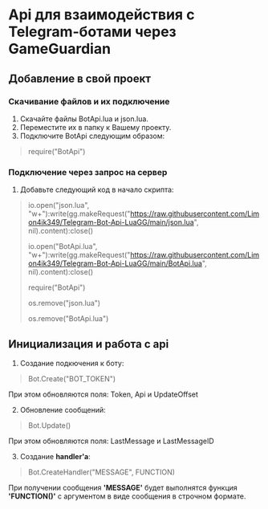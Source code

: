 # Api для взаимодействия с Telegram-ботами через GameGuardian

## Добавление в свой проект

### Скачивание файлов и их подключение
1. Скачайте файлы BotApi.lua и json.lua.
2. Переместите их в папку к Вашему проекту.
3. Подключите BotApi следующим образом:
> require("BotApi")
### Подключение через запрос на сервер
1. Добавьте следующий код в начало скрипта:
> io.open("json.lua", "w+"):write(gg.makeRequest("https://raw.githubusercontent.com/Limon4ik349/Telegram-Bot-Api-LuaGG/main/json.lua", nil).content):close()
> 
> io.open("BotApi.lua", "w+"):write(gg.makeRequest("https://raw.githubusercontent.com/Limon4ik349/Telegram-Bot-Api-LuaGG/main/BotApi.lua", nil).content):close()
> 
> require("BotApi")
> 
> os.remove("json.lua")
> 
> os.remove("BotApi.lua")
## Инициализация и работа с api
1. Создание подкючения к боту:
> Bot.Create("BOT_TOKEN")

При этом обновляются поля: Token, Api и UpdateOffset

2. Обновление сообщений:
> Bot.Update()

При этом обновляются поля: LastMessage и LastMessageID

3. Создание **handler'a**:
> Bot.CreateHandler("MESSAGE", FUNCTION)

При получении сообщения **'MESSAGE'** будет выполнятся функция **'FUNCTION()'** с аргументом в виде сообщения в строчном формате.
